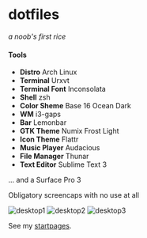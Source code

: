 # dotfiles

*a noob's first rice*

#### Tools

- **Distro** Arch Linux
- **Terminal** Urxvt
- **Terminal Font** Inconsolata
- **Shell** zsh
- **Color Sheme** Base 16 Ocean Dark
- **WM** i3-gaps
- **Bar** Lemonbar
- **GTK Theme** Numix Frost Light
- **Icon Theme** Flattr
- **Music Player** Audacious
- **File Manager** Thunar
- **Text Editor** Sublime Text 3

... and a Surface Pro 3

Obligatory screencaps with no use at all

![desktop1](http://i.imgur.com/2JsssnJ.png)
![desktop2](http://i.imgur.com/52a5XoS.png)
![desktop3](http://i.imgur.com/YjPaI2G.png)

See my [startpages](https://github.com/jastronaut/startpages).

